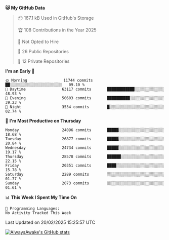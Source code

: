 <!--START_SECTION:waka-->
**🐱 My GitHub Data** 

> 📦 167.1 kB Used in GitHub's Storage 
 > 
> 🏆 108 Contributions in the Year 2025
 > 
> 🚫 Not Opted to Hire
 > 
> 📜 26 Public Repositories 
 > 
> 🔑 12 Private Repositories 
 > 
**I'm an Early 🐤** 

```text
🌞 Morning                11744 commits       ██░░░░░░░░░░░░░░░░░░░░░░░   09.10 % 
🌆 Daytime                63117 commits       ████████████░░░░░░░░░░░░░   48.93 % 
🌃 Evening                50603 commits       ██████████░░░░░░░░░░░░░░░   39.23 % 
🌙 Night                  3534 commits        █░░░░░░░░░░░░░░░░░░░░░░░░   02.74 % 
```
📅 **I'm Most Productive on Thursday** 

```text
Monday                   24096 commits       █████░░░░░░░░░░░░░░░░░░░░   18.68 % 
Tuesday                  26877 commits       █████░░░░░░░░░░░░░░░░░░░░   20.84 % 
Wednesday                24734 commits       █████░░░░░░░░░░░░░░░░░░░░   19.17 % 
Thursday                 28578 commits       ██████░░░░░░░░░░░░░░░░░░░   22.15 % 
Friday                   20351 commits       ████░░░░░░░░░░░░░░░░░░░░░   15.78 % 
Saturday                 2289 commits        ░░░░░░░░░░░░░░░░░░░░░░░░░   01.77 % 
Sunday                   2073 commits        ░░░░░░░░░░░░░░░░░░░░░░░░░   01.61 % 
```


📊 **This Week I Spent My Time On** 

```text
💬 Programming Languages: 
No Activity Tracked This Week
```


 Last Updated on 20/02/2025 15:25:57 UTC
<!--END_SECTION:waka-->

[![AlwaysAwake's GitHub stats](https://github-readme-stats.vercel.app/api?username=AlwaysAwake&show_icons=true&theme=github_dark&count_private=true)](https://github.com/AlwaysAwake/AlwaysAwake)
